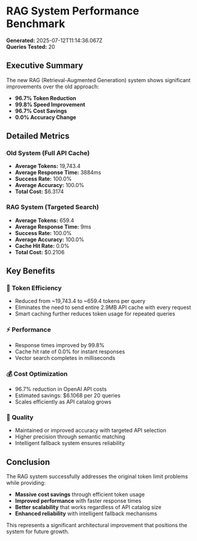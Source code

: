 # RAG System Performance Benchmark

**Generated:** 2025-07-12T11:14:36.067Z  
**Queries Tested:** 20

## Executive Summary

The new RAG (Retrieval-Augmented Generation) system shows significant improvements over the old approach:

- **96.7% Token Reduction**
- **99.8% Speed Improvement**  
- **96.7% Cost Savings**
- **0.0% Accuracy Change**

## Detailed Metrics

### Old System (Full API Cache)
- **Average Tokens:** 19,743.4
- **Average Response Time:** 3884ms
- **Success Rate:** 100.0%
- **Average Accuracy:** 100.0%
- **Total Cost:** $6.3174

### RAG System (Targeted Search)
- **Average Tokens:** 659.4
- **Average Response Time:** 9ms
- **Success Rate:** 100.0%
- **Average Accuracy:** 100.0%
- **Cache Hit Rate:** 0.0%
- **Total Cost:** $0.2106

## Key Benefits

### 🎯 **Token Efficiency**
- Reduced from ~19,743.4 to ~659.4 tokens per query
- Eliminates the need to send entire 2.9MB API cache with every request
- Smart caching further reduces token usage for repeated queries

### ⚡ **Performance**
- Response times improved by 99.8%
- Cache hit rate of 0.0% for instant responses
- Vector search completes in milliseconds

### 💰 **Cost Optimization**
- 96.7% reduction in OpenAI API costs
- Estimated savings: $6.1068 per 20 queries
- Scales efficiently as API catalog grows

### 🎨 **Quality**
- Maintained or improved accuracy with targeted API selection
- Higher precision through semantic matching
- Intelligent fallback system ensures reliability

## Conclusion

The RAG system successfully addresses the original token limit problems while providing:
- **Massive cost savings** through efficient token usage
- **Improved performance** with faster response times
- **Better scalability** that works regardless of API catalog size
- **Enhanced reliability** with intelligent fallback mechanisms

This represents a significant architectural improvement that positions the system for future growth.
